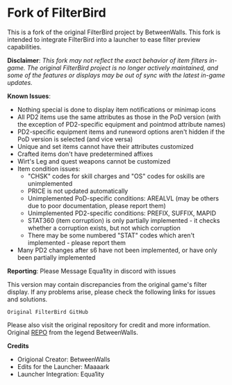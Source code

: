 # Fork of FilterBird

This is a fork of the original FilterBird project by BetweenWalls. This fork is intended to integrate FilterBird into a launcher to ease filter preview capabilities.

**Disclaimer**: _This fork may not reflect the exact behavior of item filters in-game. The original FilterBird project is no longer actively maintained, and some of the features or displays may be out of sync with the latest in-game updates._

**Known Issues**:
* Nothing special is done to display item notifications or minimap icons
* All PD2 items use the same attributes as those in the PoD version (with the exception of PD2-specific equipment and pointmod attribute names)
* PD2-specific equipment items and runeword options aren't hidden if the PoD version is selected (and vice versa)
* Unique and set items cannot have their attributes customized
* Crafted items don't have predetermined affixes
* Wirt's Leg and quest weapons cannot be customized
* Item condition issues:
  * "CHSK" codes for skill charges and "OS" codes for oskills are unimplemented
  * PRICE is not updated automatically
  * Unimplemented PoD-specific conditions: AREALVL (may be others due to poor documentation, please report them)
  * Unimplemented PD2-specific conditions: PREFIX, SUFFIX, MAPID
  * STAT360 (item corruption) is only partially implemented - it checks whether a corruption exists, but not which corruption
  * There may be some numbered "STAT" codes which aren't implemented - please report them
* Many PD2 changes after s6 have not been implemented, or have only been partially implemented

**Reporting**: Please Message Equa1ity in discord with issues

This version may contain discrepancies from the original game's filter display. If any problems arise, please check the following links for issues and solutions.

    Original FilterBird GitHub

Please also visit the original repository for credit and more information.
Original [REPO](https://github.com/BetweenWalls/filterbird) from the legend BetweenWalls.

**Credits**
* Origional Creator: BetweenWalls
* Edits for the Launcher: Maaaark
* Launcher Integration: Equa1ity